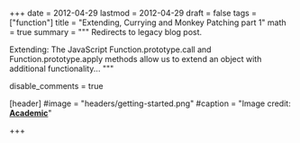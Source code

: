 +++
date = 2012-04-29
lastmod = 2012-04-29
draft = false
tags = ["function"]
title = "Extending, Currying and Monkey Patching part 1"
math = true
summary = """
Redirects to legacy blog post.

Extending: The JavaScript Function.prototype.call and Function.prototype.apply methods allow us to extend an object with additional functionality...
"""

disable_comments = true

[header]
#image = "headers/getting-started.png"
#caption = "Image credit: [**Academic**](https://github.com/gcushen/hugo-academic/)"

+++

<html>
  <head>
    <title>Extending, Currying and Monkey Patching. part 1</title>
    <link rel="canonical" href="https://binarymist.wordpress.com/2012/04/29/extending-currying-and-monkey-patching-part-1/"/>
    <meta http-equiv="content-type" content="text/html; charset=utf-8"/>
    <meta http-equiv="refresh" content="2; url=https://binarymist.wordpress.com/2012/04/29/extending-currying-and-monkey-patching-part-1/"/>
  </head>
</html>
